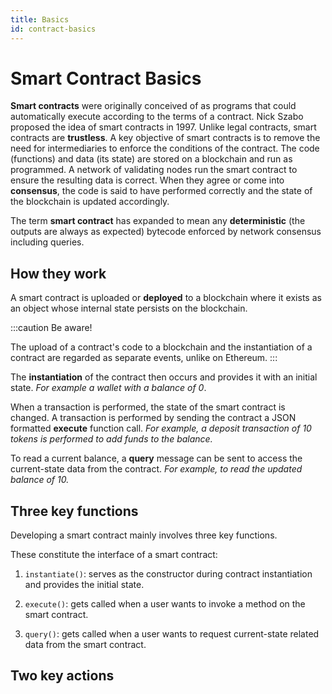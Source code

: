```yaml
---
title: Basics
id: contract-basics
---
```


# Smart Contract Basics

**Smart contracts** were originally conceived of as programs that could automatically execute according to the terms of a contract. Nick Szabo proposed the idea of smart contracts in 1997. 
Unlike legal contracts, smart contracts are **trustless**. A key objective of smart contracts is to remove the need for intermediaries to enforce the conditions of the contract. The code (functions) and data (its state) are stored on a blockchain and run as programmed. A network of validating nodes run the smart contract to ensure the resulting data is correct. When they agree or come into **consensus**, the code is said to have performed correctly and the state of the blockchain is updated accordingly. 

The term **smart contract** has expanded to mean any **deterministic** (the outputs are always as expected) bytecode enforced by network consensus including queries. 

## How they work

A smart contract is uploaded or **deployed** to a blockchain where it exists as an object whose internal state persists on the blockchain. 

:::caution Be aware!

The upload of a contract's code to a blockchain and the instantiation of a contract are regarded as separate events, unlike on Ethereum.
:::

The **instantiation** of the contract then occurs and provides it with an initial state. 
*For example a wallet with a balance of 0*.

When a transaction is performed, the state of the smart contract is changed. A transaction is performed by sending the contract a JSON formatted **execute** function call. 
*For example, a deposit transaction of 10 tokens is performed to add funds to the balance.*

To read a current balance, a **query** message can be sent to access the current-state data from the contract. 
*For example, to read the updated balance of 10.*

## Three key functions

Developing a smart contract mainly involves three key functions. 

These constitute the interface of a smart contract:

1. `instantiate()`: serves as the constructor during contract instantiation and provides the initial state.

2. `execute()`: gets called when a user wants to invoke a method on the smart contract.

3. `query()`: gets called when a user wants to request current-state related data from the smart contract.

## Two key actions 






